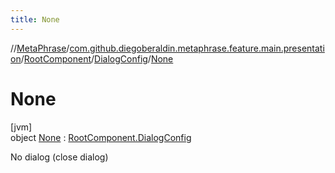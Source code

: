 ```yaml
---
title: None
---
```

//[MetaPhrase](../../../../../index.html)/[com.github.diegoberaldin.metaphrase.feature.main.presentation](../../../index.html)/[RootComponent](../../index.html)/[DialogConfig](../index.html)/[None](index.html)



# None



[jvm]\
object [None](index.html) : [RootComponent.DialogConfig](../index.html)

No dialog (close dialog)


